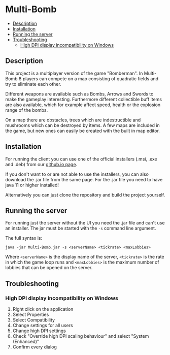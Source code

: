 # Multi-Bomb

* [Description](#description)
* [Installation](#installation)
* [Running the server](#running-the-server)
* [Troubleshooting](#troubleshooting)
  * [High DPI display incompatibility on Windows](#high-dpi-display-incompatibility-on-windows)

## Description
This project is a multiplayer version of the game "Bomberman".
In Multi-Bomb 8 players can compete on a map consisting of quadratic fields and try to eliminate each other. 

Different weapons are available such as Bombs, Arrows and Swords to make the gameplay interesting. Furthermore different collectible buff items are also available, which for example affect speed, health or the explosion range of the bombs.

On a map there are obstacles, trees which are indestructible and mushrooms which can be destroyed by items. A few maps are included in the game, but new ones can easily be created with the built in map editor.

## Installation
For running the client you can use one of the official installers (.msi, .exe and .deb) from our [github.io page](http://weichwarenprojekt-students.github.io/multi-bomb/).

If you don't want to or are not able to use the installers, you can also download the .jar file from the same page.
For the .jar file you need to have java 11 or higher installed!

Alternatively you can just clone the repository and build the project yourself.

## Running the server
For running just the server without the UI you need the .jar file and can't use an installer. The jar must be started with the `-s` command line argument.

The full syntax is:

```
java -jar Multi-Bomb.jar -s <serverName> <tickrate> <maxLobbies>
```

Where `<serverName>` is the display name of the server, `<tickrate>` is the rate in which the game loop runs and `<maxLobbies>` is the maximum number of lobbies that can be opened on the server.

## Troubleshooting
### High DPI display incompatibility on Windows
1. Right click on the application
2. Select Properties
3. Select Compatibility
4. Change settings for all users
5. Change high DPI settings
6. Check "Override high DPI scaling behaviour" and select "System (Enhanced)"
7. Confirm every dialog
